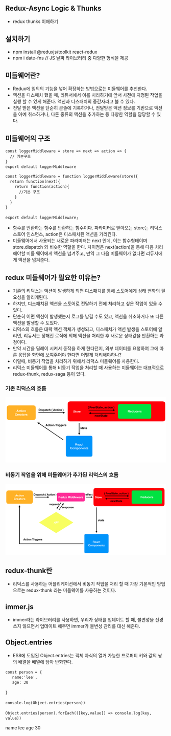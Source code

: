 ## Redux-Async Logic & Thunks
- redux thunks 이해하기

## 설치하기
- npm install @reduxjs/toolkit react-redux
- npm i date-fns // JS 날짜 라이브러리 중 다양한 형식을 제공


## 미들웨어란?
- Redux에 임의의 기능을 넣어 확장하는 방법으로는 미들웨어를 추천한다.
- 액션을 디스패치 했을 때, 리듀서에서 이를 처리하기에 앞서 사전에 지정된 작업을 실행 할 수 있게 해준다. 액션과 디스패치의 중간자라고 볼 수 있다.
- 전달 받은 액션을 단순히 콘솔에 기록하거나, 전달받은 액션 정보를 기반으로 액션을 아예 취소하거나, 다른 종류의 액션을 추가하는 등 다양한 역할을 담당할 수 있다. 

## 미들웨어의 구조
```
const loggerMiddleware = store => next => action => {
  // 기본구조
}
export default loggerMiddleware
```
```
const loggerMiddleware = function loggerMiddleware(store){
  return function(next){
    return function(action){
      //기본 구조
    }
  }
}

export default loggerMiddleware;
```

- 함수를 반환하는 함수를 반환하는 함수이다. 파라미터로 받아오는 store는 리덕스 스토어 인스턴스, action은 디스패치된 액션을 가리킨다. 
- 미들웨어에서 사용되는 새로운 파라미터는 next 인데, 이는 함수형태이며 store.dispatch 와 비슷한 역할을 한다. 차이점은 next(action)을 통해 다음 처리해야할 미들 웨어에게 액션을 넘겨주고, 만약 그 다음 미들웨어가 없다면 리듀서에게 액션을 넘겨준다. 


## redux 미들웨어가 필요한 이유는?
- 기존의 리덕스는 액션이 발생하게 되면 디스패치를 통해 스토어에게 상태 변화의 필요성을 알리게된다. 
- 하지만, 디스패치된 액션을 스토어로 전달하기 전에 처리하고 싶은 작업이 있을 수 있다. 
- 단순히 어떤 액션이 발생했는지 로그를 남길 수도 있고, 액션을 취소하거나 또 다른 액션을 발생할 수 도있다. 
- 리덕스의 흐름은 대략 액션 객체가 생성되고, 디스패치가 액션 발생을 스토어에 알리면, 리듀서는 정해진 로직에 의해 액션을 처리한 후 새로운 상태값을 반환하는 과정이다. 
- 만약 시간을 딜레이 시켜서 동작을 하게 한다던지, 외부 데이터를 요청하여 그에 따른 응답을 화면에 보여주어야 한다면 어떻게 처리해야하나?
- 이럴때, 비동기 작업을 처리하기 위해서 리덕스 미들웨어를 사용한다. 
- 리덕스 미들웨어를 통해 비동기 작업을 처리할 때 사용하는 미들웨어는 대표적으로 redux-thunk, redux-saga 등이 있다. 

### 기존 리덕스의 흐름
<img src="./src/Img/workflow.png">

### 비동기 작업을 위해 미들웨어가 추가된 리덕스의 흐름
<img src="./src/Img/middleWork.png">


## redux-thunk란
- 리덕스를 사용하는 어플리케이션에서 비동기 작업을 처리 할 때 가장 기본적인 방법으로는 redux-thunk 라는 미들웨어를 사용하는 것이다. 


## immer.js
- immer라는 라이브러리를 사용하면, 우리가 상태를 업데이트 할 때, 불변성을 신경쓰지 않으면서 업데이트 해주면 immer가 불변성 관리를 대신 해준다. 

## Object.entries
- ES8에 도입된 Object.entries는 객체 자식의 열거 가능한 프로퍼티 키와 값의 쌍의 배열을 배열에 담아 반화한다. 

```
const person = {
   name:'lee',
   age: 30
   
}

console.log(Object.entries(person))

Object.entries(person).forEach(([key,value]) => console.log(key, value))

```
name lee
age 30
```
```